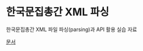 # 한국문집총간 XML 파싱

한국문집총간 XML 파일 파싱(parsing)과 API 활용 실습 자료

[문서](https://docs.google.com/document/d/1CQd3LN1thKxjPhBE80yZNUv6P0k-jc8q2k63Ap8Ne8U)
